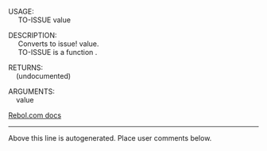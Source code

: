 USAGE:  
&nbsp;&nbsp;&nbsp;&nbsp;&nbsp;TO-ISSUE&nbsp;value&nbsp;  
  
DESCRIPTION:  
&nbsp;&nbsp;&nbsp;&nbsp;&nbsp;Converts&nbsp;to&nbsp;issue!&nbsp;value.  
&nbsp;&nbsp;&nbsp;&nbsp;&nbsp;TO-ISSUE&nbsp;is&nbsp;a&nbsp;function&nbsp;.  
  
RETURNS:  
&nbsp;&nbsp;&nbsp;&nbsp;(undocumented)  
  
ARGUMENTS:  
&nbsp;&nbsp;&nbsp;&nbsp;value  

[Rebol.com docs](http://www.rebol.com/r3/docs/functions/to-issue.html)
___
Above this line is autogenerated. Place user comments below.